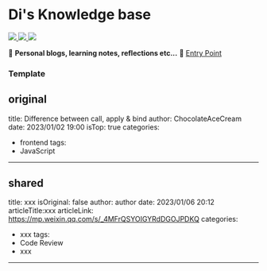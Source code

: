 <!-- English | [中文](./README.md) -->
# Di's Knowledge base

<a href="http://creativecommons.org/licenses/by-sa/4.0/" target="_blank">
    <img src="https://img.shields.io/badge/文章%20License-CC%204.0%20BY--SA-blue.svg">
</a>
<a href="https://github.com/Charles7c/charles7c.github.io/blob/main/LICENSE" target="_blank">
    <img src="https://img.shields.io/badge/源码%20License-MIT-blue.svg">
</a>
<a href="https://github.com/ChocolateAceCream/vuepress-blog/actions/workflows/deploy-pages.yml" target="_blank">
    <img src="https://github.com/ChocolateAceCream/vuepress-blog/actions/workflows/deploy-pages.yml/badge.svg">
</a>


📝 **Personal blogs, learning notes, reflections etc...**
🐢 [Entry Point](https://chocolateacecream.github.io/vuepress-blog/)


### Template
original
---
title: Difference between call, apply & bind
author: ChocolateAceCream
date: 2023/01/02 19:00
isTop: true
categories:
 - frontend
tags:
 - JavaScript
---

shared
---
title: xxx
isOriginal: false
author: author
date: 2023/01/06 20:12
articleTitle:xxx
articleLink: https://mp.weixin.qq.com/s/_4MFrQSYOIGYRdDGOJPDKQ
categories:
 - xxx
tags:
 - Code Review
 - xxx
---